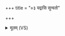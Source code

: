 +++
title = "०३ यद्वासि सुन्वतो"

+++
<details><summary>मूलम् (VS)</summary>

यद्वासि॑ सुन्व॒तो वृ॒धो यज॑मानस्य सत्पते।  
उ॒क्थे वा॒ यस्य॒ रण्य॑सि॒ समिन्दु॑भिः ॥
</details>